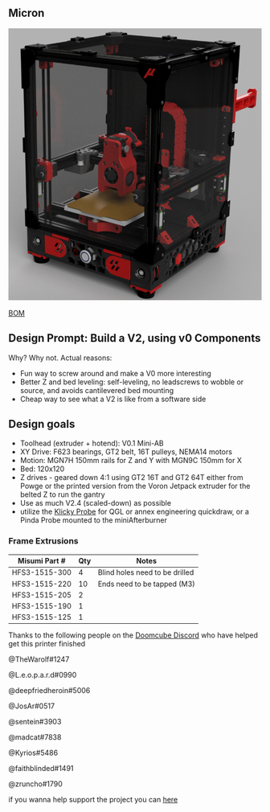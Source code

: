 ## Micron

![picture](Images/MicronRendering.png)

[BOM](https://docs.google.com/spreadsheets/d/1caKSc-EukVpRgN67_by_hdzVPlExSRQ66j3OXlEmcCU/edit#gid=0)
## Design Prompt: Build a V2, using v0 Components
Why? Why not.
Actual reasons:

- Fun way to screw around and make a V0 more interesting
- Better Z and bed leveling: self-leveling, no leadscrews to wobble or source, and avoids cantilevered bed
mounting
- Cheap way to see what a V2 is like from a software side

## Design goals
- Toolhead (extruder + hotend): V0.1 Mini-AB
- XY Drive: F623 bearings, GT2 belt, 16T pulleys, NEMA14 motors
- Motion: MGN7H 150mm rails for Z and Y with MGN9C 150mm for X 
- Bed: 120x120
- Z drives - geared down 4:1 using GT2 16T and GT2 64T either from Powge or the printed version from the Voron Jetpack extruder for the belted Z to run the gantry 
- Use as much V2.4 (scaled-down) as possible
- utilize the [Klicky Probe](https://github.com/jlas1/Klicky-Probe) for QGL or annex engineering quickdraw, or a Pinda Probe mounted to the miniAfterburner 



### Frame Extrusions
Misumi Part #  |Qty | Notes
 ----|----|----|
HFS3-1515-300 |4 | Blind holes need to be drilled
HFS3-1515-220 |10| Ends need to be tapped (M3)
HFS3-1515-205 |2 |
HFS3-1515-190 |1 |
HFS3-1515-125 |1 |

Thanks to the following people on the [Doomcube Discord](https://discord.gg/EAANfEk25f) who have helped get this printer finished 

@TheWarolf#1247

@L.e.o.p.a.r.d#0990

@deepfriedheroin#5006

@JosAr#0517

@sentein#3903

@madcat#7838

@Kyrios#5486

@faithblinded#1491

@zruncho#1790

if you wanna help support the project you can [here](https://www.patreon.com/user?u=27661824&fan_landing=true)

